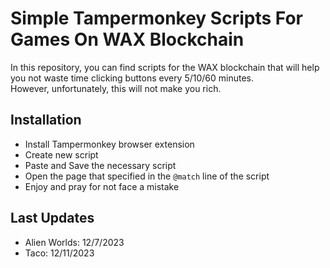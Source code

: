 # Simple Tampermonkey Scripts For Games On WAX Blockchain

In this repository, you can find scripts for the WAX blockchain that will help you not waste time clicking buttons every 5/10/60 minutes.\
However, unfortunately, this will not make you rich.

## Installation

-   Install Tampermonkey browser extension
-   Create new script
-   Paste and Save the necessary script
-   Open the page that specified in the `@match` line of the script
-   Enjoy and pray for not face a mistake

## Last Updates

-   Alien Worlds: 12/7/2023
-   Taco: 12/11/2023
